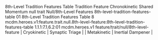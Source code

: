<ability>
  <name>8th-Level Tradition Features Table</name>
  <keywords>
    <keyword>Tradition</keyword>
  </keywords>
  <type>Feature</type>
  <distance>Chronokinetic</distance>
  <target>Shared Momentum</target>
  <metadata>
    <class>null</class>
    <feature_type>trait</feature_type>
    <file_dpath>Null/8th-Level Features</file_dpath>
    <item_id>8th-level-tradition-features-table</item_id>
    <item_index>01</item_index>
    <item_name>8th-Level Tradition Features Table</item_name>
    <level>8</level>
    <scc>mcdm.heroes.v1:feature.trait.null.8th-level-feature:8th-level-tradition-features-table</scc>
    <scdc>1.1.1:7.1.6.2:01</scdc>
    <source>mcdm.heroes.v1</source>
    <type>feature/trait/null/8th-level-feature</type>
  </metadata>
  <effects>
    <effect type="mundane">| Cryokinetic   | Synaptic Triage   |
| Metakinetic   | Inertial Dampener |</effect>
  </effects>
</ability>
